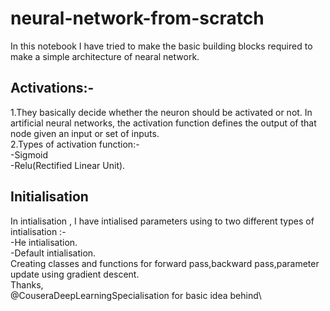 # neural-network-from-scratch
In this notebook I have tried to make the  basic building blocks required to make a simple architecture of nearal network.
## Activations:- 
1.They basically decide whether the neuron should be activated or not. In artificial neural networks, the activation function defines the output of that node given an input or set of inputs.\
2.Types of activation function:-\
-Sigmoid \
-Relu(Rectified Linear Unit).
## Initialisation
In intialisation , I have intialised parameters using to two different types of intialisation :- \
-He intialisation.\
-Default intialisation.\
Creating classes and functions for forward pass,backward pass,parameter update using gradient descent.\
Thanks,\
@CouseraDeepLearningSpecialisation for basic idea behind\

